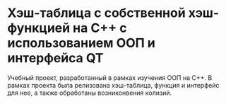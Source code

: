 # Хэш-таблица с собственной хэш-функцией на C++ с использованием ООП и интерфейса QT
Учебный проект, разработанный в рамках изучения ООП на C++. В рамках проекта была релизована хэш-таблица, функция и интерфейс для нее, а также обработаны
возниконвения колизий. 
